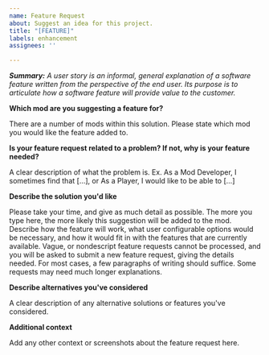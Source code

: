 ```yaml
---
name: Feature Request
about: Suggest an idea for this project.
title: "[FEATURE]"
labels: enhancement
assignees: ''

---
```


***Summary:** A user story is an informal, general explanation of a software feature written from the perspective of the end user. Its purpose is to articulate how a software feature will provide value to the customer.*

**Which mod are you suggesting a feature for?**

There are a number of mods within this solution. Please state which mod you would like the feature added to.

**Is your feature request related to a problem? If not, why is your feature needed?**

A clear description of what the problem is. Ex. As a Mod Developer, I sometimes find that [...], or As a Player, I would like to be able to [...]

**Describe the solution you'd like**

Please take your time, and give as much detail as possible. The more you type here, the more likely this suggestion will be added to the mod. Describe how the feature will work, what user configurable options would be necessary, and how it would fit in with the features that are currently available. Vague, or nondescript feature requests cannot be processed, and you will be asked to submit a new feature request, giving the details needed. For most cases, a few paragraphs of writing should suffice. Some requests may need much longer explanations.

**Describe alternatives you've considered**

A clear description of any alternative solutions or features you've considered.

**Additional context**

Add any other context or screenshots about the feature request here.
